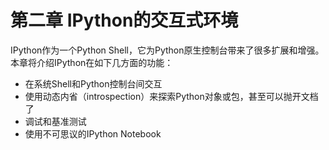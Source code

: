 # 第二章 IPython的交互式环境

IPython作为一个Python Shell，它为Python原生控制台带来了很多扩展和增强。本章将介绍IPython在如下几方面的功能：

* 在系统Shell和Python控制台间交互
* 使用动态内省（introspection）来探索Python对象或包，甚至可以抛开文档了
* 调试和基准测试
* 使用不可思议的IPython Notebook



